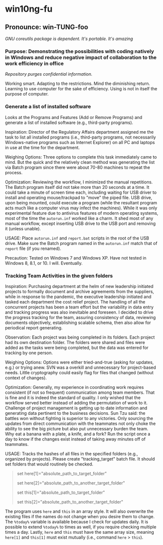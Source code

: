 # win10ng-fu

## Pronounce: win-TUNG-foo

_GNU coreutils package is dependent. It's portable. It's amazing_

### Purpose: Demonstrating the possibilities with coding natively in Windows and reduce negative impact of collaboration to the work efficiency in office

_Repository purges confidential information._

Working smart. Adapting to the restrictions. Mind the diminishing return. Learning to use computer for the sake of efficiency. Using is not in itself the purpose of computer.

### Generate a list of installed software

Looks at the Programs and Features (Add or Remove Programs) and generate a list of installed software (e.g., third-party programs).

Inspiration: Director of the Regulatory Affairs department assigned me the task to list all installed programs (i.e., third-party programs, not necessarily Windows-native programs such as Internet Explorer) on all PC and laptops in use at the time for the department.

Weighing Options: Three options to complete this task immediately came to mind. But the quick and the relatively clean method was generating the list via Batch program since there were about 70-80 machines to repeat the process.

Optimization: Reviewing the workflow, I minimized the manual repetitions. The Batch program itself did not take more than 20 seconds at a time. It could take a minute of screen time each, including waiting for USB driver to install and operating mouse/trackpad to "move" the piped file. USB drive, upon being mounted, could execute a program (while the resultant program acts much like a computer virus may infect the machines). While it was only experimental feature due to antivirus features of modern operating systems, most of the time the `autorun.inf` worked like a charm. It shed most of any manual workflow, except inserting USB drive to the USB port and removing it (unless unable).

USAGE: Place `autorun.inf` and `report.bat` scripts in the root of the USB drive. Make sure the Batch program named in the `autorun.inf` match that of `report` file (if you renamed).

Precaution: Tested on Windows 7 and Windows XP. Have not tested in Windows 8, 8.1, or 10. I will. Eventually.

### Tracking Team Activities in the given folders

Inspiration: Purchasing department at the helm of new leadership initiated projects to formally document and archive agreements from the suppliers, while in response to the pandemic, the executive leadership initiated and tasked each department the cost relief project. The handling of all the concurrent projects has been a team effort but the variability in data entry and tracking progress was also inevitable and foreseen. I decided to drive the progress tracking for the team, assuring consistency of data, reviewing documents objectively, establishing scalable schema, then also allow for periodical report generating.

Observation: Each project was being completed in its folders. Each project had its own destination folder. The folders were shared and files were added as the tasks were being completed, but the data was entered for tracking by one person.

Weighing Options: Options were either tried-and-true (asking for updates, e.g.) or trying anew. SVN was a overkill and unnecessary for project-based needs. Little cryptography could easily flag for files that changed (without context of changes).

Optimization: Generally, my experience in coordinating work requires consistent (if not so frequent) communication among team members. That is fine and it is indeed the standard of quality. I only wished that the workflow served better instead of adding the permutation of work to it. Challenge of project management is getting up to date information and generating data pertinent to the business decisions. Sun Tzu said: the battles won without fighting is superior to any victories. Only sourcing the updates from direct communication with the teammates not only choke the ability to see the big picture but also put unnecessary burden the team. Why eat a banana with a plate, a knife, and a fork? Run the script once a day to know if the changes exist instead of taking away minutes off of teammates.

USAGE: Tracks the hashes of all files in the specified folders (e.g., organized by projects). Please create "tracking_target" batch file. It should set folders that would routinely be checked.

> set here[1]="absolute_path_to_target_folder"
>
> set here[2]="absolute_path_to_another_target_folder"
>
> set this[1]="absolute_path_to_target_folder"
>
> set this[2]="absolute_path_to_another_target_folder"


The program uses `here` and `this` in an array style. It will also overwrite the existing files if the names do not change when you desire them to change. The `%today%` variable is available because I check for updates daily. It is possible to extend `%today%` to times as well, if you require checking multiple times a day. Lastly, `here` and `this` must have the same array size, meaning `here[1]` and `this[1]` must exist mutually (i.e., command `here` > `this`).
